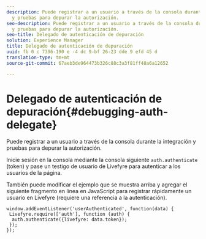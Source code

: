 ```yaml
---
description: Puede registrar a un usuario a través de la consola durante la integración
  y pruebas para depurar la autorización.
seo-description: Puede registrar a un usuario a través de la consola durante la integración
  y pruebas para depurar la autorización.
seo-title: Delegado de autenticación de depuración
solution: Experience Manager
title: Delegado de autenticación de depuración
uuid: fb 0 c 7396-190 e -4 dc 9-bf 26-23 dde 9 efd 45 d
translation-type: tm+mt
source-git-commit: 67aeb3de964473b326c88c3a3f81ff48a6a12652

---
```



# Delegado de autenticación de depuración{#debugging-auth-delegate}

Puede registrar a un usuario a través de la consola durante la integración y pruebas para depurar la autorización.

Inicie sesión en la consola mediante la consola siguiente `auth.authenticate` (token) y pase un testigo de usuario de Livefyre para autenticar a los usuarios de la página.

También puede modificar el ejemplo que se muestra arriba y agregar el siguiente fragmento en línea en JavaScript para registrar rápidamente un usuario en Livefyre (requiere una referencia a la autenticación).

```
window.addEventListener('userAuthenticated', function(data) { 
 Livefyre.require(['auth'], function (auth) { 
  auth.authenticate({livefyre: data.token}); 
 }); 
});
```

